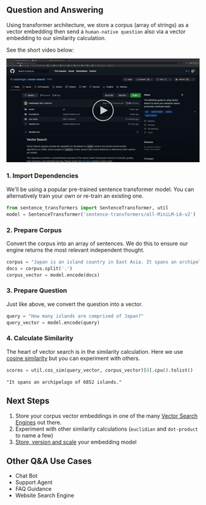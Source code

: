 
## Question and Answering

Using transformer architecture, we store a corpus (array of strings) as a vector embedding then send a `human-native question` also via a vector embedding to our similarity calculation.

See the short video below:

[<img src="qa-preview.png" width="700">](https://www.youtube.com/watch?v=aiye4QDaf6g&ab_channel=ExplainLikeI%27m5)


### 1. Import Dependencies
We'll be using a popular pre-trained sentence transformer model. You can alternatively train your own or re-train an existing one.

``` python
from sentence_transformers import SentenceTransformer, util
model = SentenceTransformer('sentence-transformers/all-MiniLM-L6-v2')
```
### 2. Prepare Corpus
Convert the corpus into an array of sentences. We do this to ensure our engine returns the most relevant independent thought.
``` python
corpus = "Japan is an island country in East Asia. It spans an archipelago of 6852 islands."
docs = corpus.split('.')
corpus_vector = model.encode(docs)
```
### 3. Prepare Question
Just like above, we convert the question into a vector.
``` python
query = "How many islands are comprised of Japan?"
query_vector = model.encode(query)
```
### 4. Calculate Similarity
The heart of vector search is in the similarity calculation. Here we use [cosine similarity](https://www.sbert.net/docs/package_reference/util.html#sentence_transformers.util.cos_sim) but you can experiment with others.
```python
scores = util.cos_sim(query_vector, corpus_vector)[0].cpu().tolist()
```
```text
"It spans an archipelago of 6852 islands."
```

## Next Steps

1. Store your corpus vector embeddings in one of the many [Vector Search Engines](https://github.com/esteininger/vector-search/tree/master/foundations/vector-search-comparisons) out there.
2. Experiment with other similarity calculations (`euclidian` and `dot-product` to name a few)
3. [Store, version and scale](https://github.com/esteininger/vector-search#architecture) your embedding model

## Other Q&A Use Cases

- Chat Bot
- Support Agent
- FAQ Guidance
- Website Search Engine
